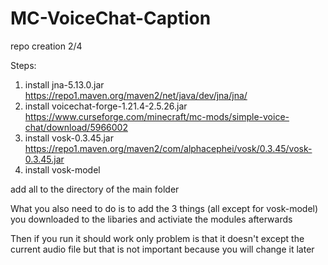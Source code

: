 # MC-VoiceChat-Caption
repo creation 2/4
 
Steps:
1. install jna-5.13.0.jar https://repo1.maven.org/maven2/net/java/dev/jna/jna/
2. install voicechat-forge-1.21.4-2.5.26.jar https://www.curseforge.com/minecraft/mc-mods/simple-voice-chat/download/5966002
3. install vosk-0.3.45.jar https://repo1.maven.org/maven2/com/alphacephei/vosk/0.3.45/vosk-0.3.45.jar
4. install vosk-model

add all to the directory of the main folder

What you also need to do is to add the 3 things (all except for vosk-model) you downloaded to the libaries and activiate the modules afterwards

Then if you run it should work only problem is that it doesn't except the current audio file but that is not important because you will change it later
